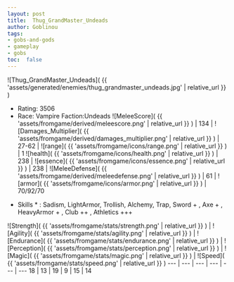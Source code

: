 ```yaml
---
layout: post
title:  Thug_GrandMaster_Undeads
author: Goblinou
tags:
- gobs-and-gods
- gameplay
- gobs
toc:  false
---
```


![Thug_GrandMaster_Undeads]( {{ 'assets/generated/enemies/thug_grandmaster_undeads.jpg' | relative_url }} )
- Rating: 3506
- Race: Vampire  Faction:Undeads
![MeleeScore]( {{ 'assets/fromgame/derived/meleescore.png' | relative_url }} ) | 134 | ![Damages_Multiplier]( {{ 'assets/fromgame/derived/damages_multiplier.png' | relative_url }} ) | 27-62 | ![range]( {{ 'assets/fromgame/icons/range.png' | relative_url }} ) | 1
![health]( {{ 'assets/fromgame/icons/health.png' | relative_url }} ) | 238 | ![essence]( {{ 'assets/fromgame/icons/essence.png' | relative_url }} ) | 238 | ![MeleeDefense]( {{ 'assets/fromgame/derived/meleedefense.png' | relative_url }} ) | 61 | ![armor]( {{ 'assets/fromgame/icons/armor.png' | relative_url }} ) | 70/92/70
* Skills * : Sadism, LightArmor, Trollish, Alchemy, Trap, Sword + , Axe + , HeavyArmor + , Club ++ , Athletics +++ 

![Strength]( {{ 'assets/fromgame/stats/strength.png' | relative_url }} ) | ![Agility]( {{ 'assets/fromgame/stats/agility.png' | relative_url }} ) | ![Endurance]( {{ 'assets/fromgame/stats/endurance.png' | relative_url }} ) | ![Perception]( {{ 'assets/fromgame/stats/perception.png' | relative_url }} ) | ![Magic]( {{ 'assets/fromgame/stats/magic.png' | relative_url }} ) | ![Speed]( {{ 'assets/fromgame/stats/speed.png' | relative_url }} )
--- | --- | --- | --- | --- | ---
18 | 13 | 19 | 9 | 15 | 14
